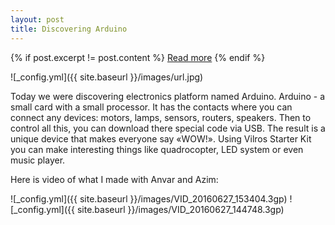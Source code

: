 ```yaml
---
layout: post
title: Discovering Arduino
---
```


{% if post.excerpt != post.content %}
    <a href="{{ site.baseurl }}{{ post.url }}">Read more</a>
{% endif %}

![_config.yml]({{ site.baseurl }}/images/url.jpg)

Today we were discovering electronics platform named Arduino. 
Arduino - a small card with a small processor. It has the contacts where you can connect any devices: motors, lamps, sensors, routers, speakers. Then to control all this, you can download there special code via USB. 
The result is a unique device that makes everyone say «WOW!». Using Vilros Starter Kit you can make interesting things like quadrocopter, LED system or even music player.

Here is video of what I made with Anvar and Azim: 

![_config.yml]({{ site.baseurl }}/images/VID_20160627_153404.3gp)
![_config.yml]({{ site.baseurl }}/images/VID_20160627_144748.3gp)

